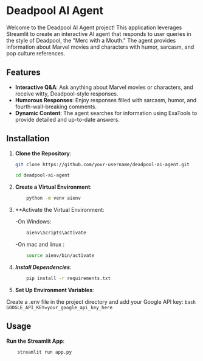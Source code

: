 # Deadpool AI Agent

Welcome to the Deadpool AI Agent project! This application leverages Streamlit to create an interactive AI agent that responds to user queries in the style of Deadpool, the "Merc with a Mouth." The agent provides information about Marvel movies and characters with humor, sarcasm, and pop culture references.

## Features

- **Interactive Q&A**: Ask anything about Marvel movies or characters, and receive witty, Deadpool-style responses.
- **Humorous Responses**: Enjoy responses filled with sarcasm, humor, and fourth-wall-breaking comments.
- **Dynamic Content**: The agent searches for information using ExaTools to provide detailed and up-to-date answers.

## Installation

1. **Clone the Repository**:

   ```bash
   git clone https://github.com/your-username/deadpool-ai-agent.git
   ```
   ```bash
   cd deadpool-ai-agent
    ```

2. **Create a Virtual Environment**:
    ```bash
        python -m venv aienv
    ```
3. **Activate the Virtual Environment:

    -On Windows:

    ```bash
        aienv\Scripts\activate
    ```
    -On mac and linux :

    ```bash 
        source aienv/bin/activate

4. ***Install Dependencies***:

    ```bash
        pip install -r requirements.txt
    ```
5. **Set Up Environment Variables**:

Create a .env file in the project directory and add your Google API key:
    ```bash
        GOOGLE_API_KEY=your_google_api_key_here
    ```

## Usage

**Run the Streamlit App**:
```bash 
    streamlit run app.py
```